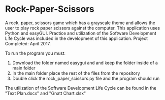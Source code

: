 # Rock-Paper-Scissors
A rock, paper, scissors game which has a grayscale theme and allows the user to play rock paper scissors against the computer. This application uses Python and easyGUI. Practice and utilization of the Software Development Life Cycle was included in the development of this application. Project Completed: April 2017.

To run the program you must:
1. Download the folder named easygui and and keep the folder inside of a main folder
2. In the main folder place the rest of the files from the repository 
3. Double click the rock_paper_scissors.py file and the program should run

The utilization of the Software Development Life Cycle can be found in the "Text Plan.docx" and "Gnatt Chart.xlsx"
